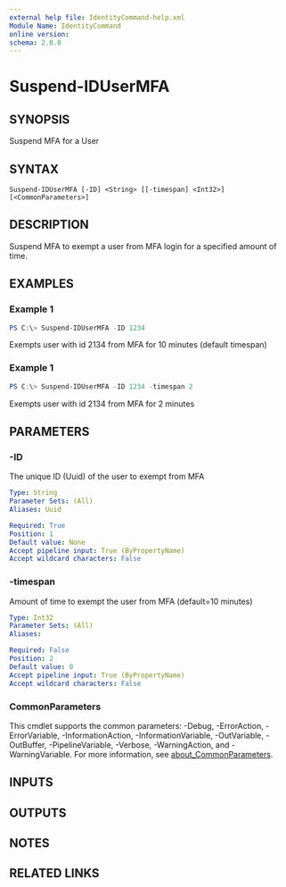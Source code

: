 ```yaml
---
external help file: IdentityCommand-help.xml
Module Name: IdentityCommand
online version:
schema: 2.0.0
---
```


# Suspend-IDUserMFA

## SYNOPSIS
Suspend MFA for a User

## SYNTAX

```
Suspend-IDUserMFA [-ID] <String> [[-timespan] <Int32>] [<CommonParameters>]
```

## DESCRIPTION
Suspend MFA to exempt a user from MFA login for a specified amount of time.

## EXAMPLES

### Example 1
```powershell
PS C:\> Suspend-IDUserMFA -ID 1234
```

Exempts user with id 2134 from MFA for 10 minutes (default timespan)

### Example 1
```powershell
PS C:\> Suspend-IDUserMFA -ID 1234 -timespan 2
```

Exempts user with id 2134 from MFA for 2 minutes

## PARAMETERS

### -ID
The unique ID (Uuid) of the user to exempt from MFA

```yaml
Type: String
Parameter Sets: (All)
Aliases: Uuid

Required: True
Position: 1
Default value: None
Accept pipeline input: True (ByPropertyName)
Accept wildcard characters: False
```

### -timespan
Amount of time to exempt the user from MFA (default=10 minutes)

```yaml
Type: Int32
Parameter Sets: (All)
Aliases:

Required: False
Position: 2
Default value: 0
Accept pipeline input: True (ByPropertyName)
Accept wildcard characters: False
```

### CommonParameters
This cmdlet supports the common parameters: -Debug, -ErrorAction, -ErrorVariable, -InformationAction, -InformationVariable, -OutVariable, -OutBuffer, -PipelineVariable, -Verbose, -WarningAction, and -WarningVariable. For more information, see [about_CommonParameters](http://go.microsoft.com/fwlink/?LinkID=113216).

## INPUTS

## OUTPUTS

## NOTES

## RELATED LINKS
